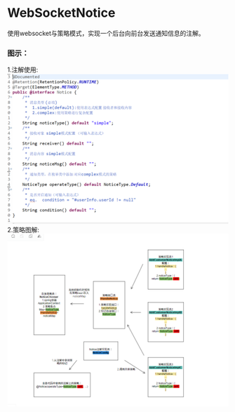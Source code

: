 # WebSocketNotice
使用websocket与策略模式，实现一个后台向前台发送通知信息的注解。
### 图示：
1.注解使用:  
![image](https://raw.githubusercontent.com/xjx199403/WebSocketNotice/master/simple.bmp)  
2.策略图解:
![image](https://raw.githubusercontent.com/xjx199403/WebSocketNotice/master/complex2.bmp)  
